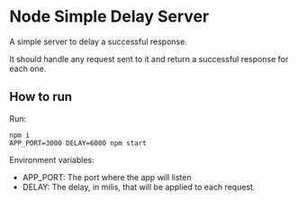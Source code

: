 # Node Simple Delay Server

A simple server to delay a successful response.

It should handle any request sent to it and return a successful response for each one.

## How to run

Run:

```
npm i
APP_PORT=3000 DELAY=6000 npm start
```
Environment variables:

* APP_PORT: The port where the app will listen
* DELAY:    The delay, in milis, that will be applied to each request.

